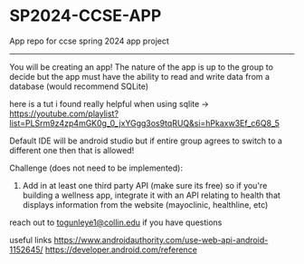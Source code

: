 # SP2024-CCSE-APP
App repo for ccse spring 2024 app project

---

You will be creating an app!
The nature of the app is up to the group to decide but the app must have the ability to read and write data from a database (would recommend SQLite)

here is a tut i found really helpful when using sqlite -> https://youtube.com/playlist?list=PLSrm9z4zp4mGK0g_0_jxYGgg3os9tqRUQ&si=hPkaxw3Ef_c6Q8_5

Default IDE will be android studio but if entire group agrees to switch to a different one then that is allowed!

Challenge (does not need to be implemented):
  1. Add in at least one third party API (make sure its free) so if you're building a wellness app, integrate it with an API relating to health that displays information from the website (mayoclinic, healthline, etc)

reach out to togunleye1@collin.edu if you have questions

useful links
https://www.androidauthority.com/use-web-api-android-1152645/
https://developer.android.com/reference

